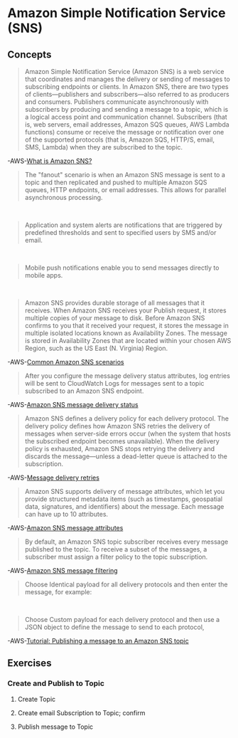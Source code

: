 # Amazon Simple Notification Service (SNS)

## Concepts

> Amazon Simple Notification Service (Amazon SNS) is a web service that coordinates and manages the delivery or sending of messages to subscribing endpoints or clients. In Amazon SNS, there are two types of clients—publishers and subscribers—also referred to as producers and consumers. Publishers communicate asynchronously with subscribers by producing and sending a message to a topic, which is a logical access point and communication channel. Subscribers (that is, web servers, email addresses, Amazon SQS queues, AWS Lambda functions) consume or receive the message or notification over one of the supported protocols (that is, Amazon SQS, HTTP/S, email, SMS, Lambda) when they are subscribed to the topic.

-AWS-[What is Amazon SNS?](https://docs.aws.amazon.com/sns/latest/dg/welcome.html)

> The "fanout" scenario is when an Amazon SNS message is sent to a topic and then replicated and pushed to multiple Amazon SQS queues, HTTP endpoints, or email addresses. This allows for parallel asynchronous processing.

&nbsp;

> Application and system alerts are notifications that are triggered by predefined thresholds and sent to specified users by SMS and/or email.

&nbsp;

> Mobile push notifications enable you to send messages directly to mobile apps.

&nbsp;

> Amazon SNS provides durable storage of all messages that it receives. When Amazon SNS receives your Publish request, it stores multiple copies of your message to disk. Before Amazon SNS confirms to you that it received your request, it stores the message in multiple isolated locations known as Availability Zones. The message is stored in Availability Zones that are located within your chosen AWS Region, such as the US East (N. Virginia) Region.

-AWS-[Common Amazon SNS scenarios](https://docs.aws.amazon.com/sns/latest/dg/sns-common-scenarios.html)

> After you configure the message delivery status attributes, log entries will be sent to CloudWatch Logs for messages sent to a topic subscribed to an Amazon SNS endpoint.

-AWS-[Amazon SNS message delivery status](https://docs.aws.amazon.com/sns/latest/dg/sns-topic-attributes.html)

> Amazon SNS defines a delivery policy for each delivery protocol. The delivery policy defines how Amazon SNS retries the delivery of messages when server-side errors occur (when the system that hosts the subscribed endpoint becomes unavailable). When the delivery policy is exhausted, Amazon SNS stops retrying the delivery and discards the message—unless a dead-letter queue is attached to the subscription.

-AWS-[Message delivery retries](https://docs.aws.amazon.com/sns/latest/dg/sns-message-delivery-retries.html)

> Amazon SNS supports delivery of message attributes, which let you provide structured metadata items (such as timestamps, geospatial data, signatures, and identifiers) about the message. Each message can have up to 10 attributes.

-AWS-[Amazon SNS message attributes](https://docs.aws.amazon.com/sns/latest/dg/sns-message-attributes.html)

> By default, an Amazon SNS topic subscriber receives every message published to the topic. To receive a subset of the messages, a subscriber must assign a filter policy to the topic subscription.

-AWS-[Amazon SNS message filtering](https://docs.aws.amazon.com/sns/latest/dg/sns-message-filtering.html)

> Choose Identical payload for all delivery protocols and then enter the message, for example:

&nbsp;

> Choose Custom payload for each delivery protocol and then use a JSON object to define the message to send to each protocol,

-AWS-[Tutorial: Publishing a message to an Amazon SNS topic](https://docs.aws.amazon.com/sns/latest/dg/sns-tutorial-publish-message-to-topic.html)

## Exercises

### Create and Publish to Topic

1. Create Topic

2. Create email Subscription to Topic; confirm

3. Publish message to Topic
